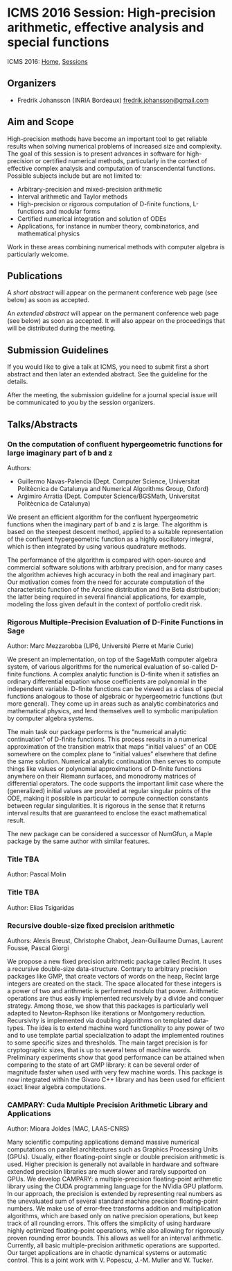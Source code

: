 #  ICMS 2016 Session: High-precision arithmetic, effective analysis and special functions

ICMS 2016: [Home](http://icms2016.zib.de/), [Sessions](http://icms2016.zib.de/sessions.html)

## Organizers

* Fredrik Johansson (INRIA Bordeaux) <fredrik.johansson@gmail.com>

## Aim and Scope

High-precision methods have become an important tool to get reliable results when solving numerical problems of increased size and complexity. The goal of this session is to present advances in software for high-precision or certified numerical methods, particularly in the context of effective complex analysis and computation of transcendental functions. Possible subjects include but are not limited to:

* Arbitrary-precision and mixed-precision arithmetic
* Interval arithmetic and Taylor methods
* High-precision or rigorous computation of D-finite functions, L-functions and modular forms
* Certified numerical integration and solution of ODEs
* Applications, for instance in number theory, combinatorics, and mathematical physics 

Work in these areas combining numerical methods with computer algebra is particularly welcome.

## Publications

A *short abstract* will appear on the permanent conference web page (see below) as soon as accepted.

An *extended abstract* will appear on the permanent conference web page (see below) as soon as accepted.
It will also appear on the proceedings that will be distributed during the meeting.

## Submission Guidelines

If you would like to give a talk at ICMS, you need to submit first a short abstract and then later an extended abstract. See the guideline for the details.

After the meeting, the submission guideline for a journal special issue will be communicated to you by the session organizers. 

## Talks/Abstracts

### On the computation of confluent hypergeometric functions for large imaginary part of b and z

Authors:
* Guillermo Navas-Palencia (Dept. Computer Science, Universitat Politècnica de Catalunya and Numerical Algorithms Group, Oxford)
* Argimiro Arratia (Dept. Computer Science/BGSMath, Universitat Politècnica de Catalunya)

We present an efficient algorithm for the confluent hypergeometric functions when the imaginary part of b and z is large. The algorithm is based on the steepest descent method, applied to a suitable representation of the confluent hypergeometric function as a highly oscillatory integral, which is then integrated by using various quadrature methods.

The performance of the algorithm is compared with open-source and commercial software solutions with arbitrary precision, and for many cases the algorithm achieves high accuracy in both the real and imaginary part. Our motivation comes from the need for accurate computation of the characteristic function of the Arcsine distribution and the Beta distribution; the latter being required in several financial applications, for example, modeling the loss given default in the context of portfolio credit risk.

### Rigorous Multiple-Precision Evaluation of D-Finite Functions in Sage

Author: Marc Mezzarobba (LIP6, Université Pierre et Marie Curie)

We present an implementation, on top of the SageMath computer algebra
system, of various algorithms for the numerical evaluation of
so-called D-finite functions. A complex analytic function is D-finite
when it satisfies an ordinary differential equation whose coefficients
are polynomial in the independent variable. D-finite functions can be
viewed as a class of special functions analogous to those of algebraic
or hypergeometric functions (but more general). They come up in areas
such as analytic combinatorics and mathematical physics, and lend
themselves well to symbolic manipulation by computer algebra systems.

The main task our package performs is the “numerical analytic
continuation” of D-finite functions. This process results in a
numerical approximation of the transition matrix that maps “initial
values” of an ODE somewhere on the complex plane to “initial values”
elsewhere that define the same solution. Numerical analytic
continuation then serves to compute things like values or polynomial
approximations of D-finite functions anywhere on their Riemann
surfaces, and monodromy matrices of differential operators. The code
supports the important limit case where the (generalized) initial
values are provided at regular singular points of the ODE, making it
possible in particular to compute connection constants between regular
singularities. It is rigorous in the sense that it returns interval
results that are guaranteed to enclose the exact mathematical result.

The new package can be considered a successor of NumGfun, a Maple
package by the same author with similar features.

### Title TBA

Author: Pascal Molin

### Title TBA

Author: Elias Tsigaridas

### Recursive double-size fixed precision arithmetic

Authors: Alexis Breust, Christophe Chabot, Jean-Guillaume Dumas, Laurent Fousse, Pascal Giorgi

We propose a new fixed precision arithmetic package called RecInt.
It uses a recursive double-size data-structure.
Contrary to arbitrary precision packages like GMP, 
that create vectors of words on the heap, RecInt large integers are
created on the stack. 
The space allocated for these integers is a power of two and
arithmetic is performed modulo that power. 
Arithmetic operations are thus easily implemented recursively by a divide and
conquer strategy. 
Among those, we show that this packages is particularly well adapted to
Newton-Raphson like iterations or Montgomery reduction.
Recursivity is implemented via doubling algorithms on templated data-types.
The idea is to extend machine word functionality to any power of two
and to use template partial specialization to adapt the
implemented routines to some specific sizes and thresholds.
The main target precision is for cryptographic sizes, that is up to
several tens of machine words. 
Preliminary experiments show that good performance can be attained when
comparing to the state of art GMP library: it can be several order of magnitude
faster when used with very few machine words.
This package is now integrated within the Givaro C++ library and has
been used for efficient exact linear algebra computations.

### CAMPARY: Cuda Multiple Precision Arithmetic Library and Applications

Author: Mioara Joldes (MAC, LAAS-CNRS)

Many scientific computing applications demand massive numerical
computations on parallel architectures such as Graphics Processing Units
(GPUs). Usually, either floating-point single or double precision
arithmetic is used. Higher precision is generally not available in
hardware and software extended precision libraries are much slower and
rarely supported on GPUs. We develop CAMPARY: a multiple-precision
floating-point arithmetic library using the CUDA programming language
for the NVidia GPU platform. In our approach, the precision is extended
by representing real numbers as the unevaluated sum of several standard
machine precision floating-point numbers. We make use of error-free
transforms addition and multiplication algorithms, which are based only
on native precision operations, but keep track of all rounding errors.
This offers the simplicity of using hardware highly optimized
floating-point operations, while also allowing for rigorously proven
rounding error bounds. This allows as well for an interval arithmetic.
Currently, all basic multiple-precision arithmetic operations are
supported. Our target applications are in chaotic dynamical systems or
automatic control. This is a joint work with V. Popescu, J.-M. Muller
and W. Tucker.

